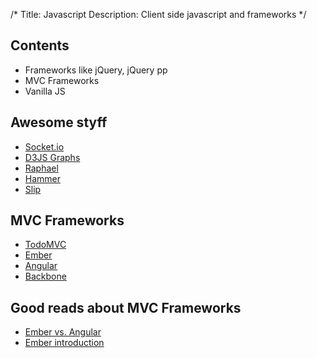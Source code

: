 /*
Title: Javascript
Description: Client side javascript and frameworks
*/


## Contents

* Frameworks like jQuery, jQuery pp
* MVC Frameworks
* Vanilla JS


## Awesome styff

* [Socket.io](http://socket.io/)
* [D3JS Graphs](http://d3js.org/)
* [Raphael](http://raphaeljs.com/)
* [Hammer](http://eightmedia.github.io/hammer.js/)
* [Slip](https://github.com/pornel/slip)


## MVC Frameworks

* [TodoMVC](http://todomvc.com/)
* [Ember](http://emberjs.com/)
* [Angular](http://angularjs.org/)
* [Backbone](http://backbonejs.org/)


## Good reads about MVC Frameworks

* [Ember vs. Angular](http://eviltrout.com/2013/06/15/ember-vs-angular.html)
* [Ember introduction](http://dev.tutsplus.com/tutorials/getting-into-ember-part-4--net-31517)
